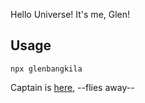 Hello Universe! It's me, Glen!

## Usage
```
npx glenbangkila
```

Captain is [here](https://github.com/bnb/bitandbang), --flies away--